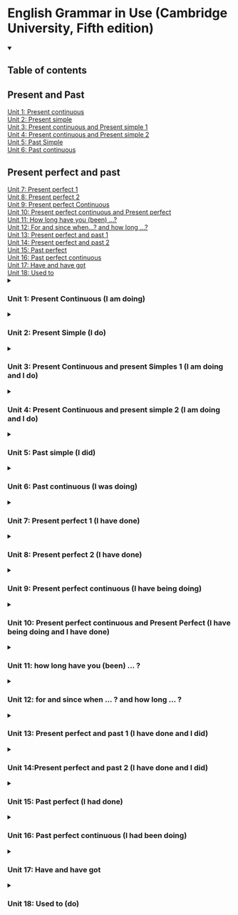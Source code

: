 # English Grammar in Use (Cambridge University, Fifth edition)

<details open>
  <summary><h2>Table of contents</h2></summary>
  <nav>
    <h2>Present and Past</h2>
    <a href ="#unit1">Unit 1: Present continuous</a> <br>
    <a href ="#unit2">Unit 2: Present simple</a> <br>
    <a href ="#unit3">Unit 3: Present continuous and Present simple 1</a> <br>
    <a href ="#unit4">Unit 4: Present continuous and Present simple 2</a> <br>
    <a href ="#unit5">Unit 5: Past Simple</a> <br>
    <a href ="#unit6">Unit 6: Past continuous</a> <br>
    <h2>Present perfect and past</h2>
    <a href ="#unit7">Unit 7: Present perfect 1</a> <br>
    <a href ="#unit8">Unit 8: Present perfect 2</a> <br>
    <a href ="#unit9">Unit 9: Present perfect Continuous</a> <br>
    <a href ="#unit10">Unit 10: Present perfect continuous and Present perfect </a> <br>
    <a href ="#unit11">Unit 11: How long have you (been) ...? </a> <br>
    <a href ="#unit12">Unit 12: For and since when...? and how long ...? </a> <br>
    <a href ="#unit13">Unit 13: Present perfect and past 1  </a> <br>
    <a href ="#unit14">Unit 14: Present perfect and past 2 </a> <br>
    <a href ="#unit15">Unit 15: Past perfect </a> <br>
    <a href ="#unit13">Unit 16: Past perfect continuous </a> <br>
    <a href ="#unit13">Unit 17: Have and have got </a> <br>
    <a href ="#unit13">Unit 18: Used to </a> <br>
  </nav>
</details>

<details>
  <summary><h3 id ="unit1"> Unit 1: Present Continuous (I am doing)</h3></summary>

#### Basic definition: We use the continuous for things happening at or around the time os speaking. The action is not complete. For actions and happenings that have started but not finished.

#### 1.1 Answers:

1. - [x] taking
2. - [x] tying
3. - [x] crossing
4. - [x] scratching
5. - [x] hiding
6. - [x] waving

#### 1.2 Answers:

1. - [x] f
2. - [x] e
3. - [x] g
4. - [x] a
5. - [x] d
6. - [x] h
7. - [x] b
8. - [x] c

#### 1.3 Answers:

1. - [x] What's happening?
2. - [x] Why are you crying?
3. - [x] Is she working today?
4. - [ ] <del>What do you are doing these days?</del> What are you doing these days?
5. - [x] What is she studying?
6. - [x] What are they doing?
7. - [x] Are you enjoying it?
8. - [x] Why are you walking so fast?

#### 1.4 Answers:

1. - [x] I'm trying
2. - [x] It isn't raining
3. - [x] I'm listening
4. - [x] She is having
5. - [x] He is learning
6. - [x] They aren't speaking
7. - [x] It is getting worse
8. - [x] Isn't working
9. - [x] I'm looking
10. - [x] It is working
11. - [x] They are building
12. - [x] He isn't enjoying
13. - [x] The weather is changing
14. - [x] He is starting

</details>


<details>
  <summary><h3 id ="unit2">Unit 2: Present Simple (I do)</h3></summary>

#### Basic definition: we use present simple to talk about things in general. We use it to say that something happens all the time or repeatdly, or that something is true in general.

#### 2.1 Answers:

1. - [x]  speaks
2. - [ ]  <del>goes</del> go
3. - [x]  causes
4. - [ ]  <del>lives</del> closes
5. - [ ]  <del>lives</del> live
6. - [ ]  <del>takes</del> takes
7. - [x]  conects

#### 2.2 Answers:

1. - [x] doesn't drink
2. - [ ] <del>the banks closes</del> do the banks close
3. - [x] don't use
4. - [ ] <del>do Maria comes</del> does Maria come
5. - [x] do you do
6. - [ ] <del>this word means</del> does this word mean
7. - [x] doens't do
8. - [ ] takes... <del>it takes</del> does it take

#### 2.3 Answers:

1. - [x] goes
2. - [x] doesn't grow
3. - [x] rises
4. - [x] make
5. - [x] don't eat
6. - [x] don't believe
7. - [x] translates
8. - [x] don't tell
9. - [x] flows

#### 2.4 Answers:

1. - [x] do you play tennis?
2. - [x] Does your sister play tennis too?
3. - [x] How often do you go to cinema?
4. - [x] What does your brother do for a living?
5. - [x] Do you speak Spanish?
6. - [x] Where do your grandparents live?

#### 2.5 Answers:

1. - [x] I suggest
2. - [x] I promisse
3. - [x] I insist
4. - [x] I apologise
5. - [x] I recommend
6. - [x] I agree
  
</details>


<details>
  <summary><h3 id ="unit3">Unit 3: Present Continuous and present Simples 1 (I am doing and I do)</h3></summary>

#### Basic definition:

#### 3.1 Answers:

1. - [x] ok
2. - [x] do you go
3. - [x] ok
4. - [ ] <del>is always phoning</del> are they talking
5. - [x] ok
6. - [x] are they talking
7. - [x] ok
8. - [x] ok
9. - [ ] <del>getting</del> it's getting
10. - [x] I'm coming
11. - [x] he always starts
12. - [x] ok

#### 3.2 Answers:

1. - [x] I usually get
2. - [x] I'm getting
3. - [x] Are you listening
4. - [x] Do you listen
5. - [x] flows
6. - [x] Is flowing
7. - [x] I don't do
8. - [x] do you usually do
9. - [x] she's staying
10. - [x] She always stays

#### 3.3 Answers:

1. - [x] What's happening
2. - [x] She speaks
3. - [x] Everybody is waiting
4. - [x] do you pronounce
5. - [x] Isn't working
6. - [x] livesis improving
7. - [x] lives
8. - [x] I'm starting
9. - [x] They are visiting
10. - [x] does your father do for a living Learning.
11. - [ ] <del>it not takes</del> it doesn't take
12. - [ ] <del>Learning. is teaching</del> I'm learning. is teaching

#### 3.4 Answers:

1. - [x] You're always losing your keys
2. - [x] It is always happening
3. - [x] I'm always making
4. - [x] I'm always forgeting my phone at home
  
</details>


<details>
  <summary><h3 id ="unit4">Unit 4: Present Continuous and present simple 2 (I am doing and I do)</h3></summary>

#### 4.1 Answers:

1. Do you want
2. - [x] believes
3. - [x] I don't remember
4. - [x] I'm using
5. - [x] I need
6. - [x] consists
7. - [x] does he want?
8. - [x] is he looking?
9. - [x] do you recognise
8. - [x] I'm thinking
11. - [x] do you think
12. - [x] He seems

#### 4.2 Answers:

1. - [x] You don't seem very haapy today
2. - [x] I'm thinking about you
3. - [x] Who does this umbrella belong to?
4. - [x] This smells good
5. - [x] is there anybody sitting here?
6. - [x] these gloves doesn't fit me

#### 4.3 Answers:

1. - [x] ok
2. - [x] I don't believe it
3. - [x] I'm feel
4. - [ ] <del>does it tastes like</del> does it taste like 
5. - [x] What do you see?
6. - [x] ok

#### 4.4 Answers:

1. - [x] he's being
2. - [x] is
3. - [x] is being
4. - [x] are
5. - [ ] <del>you are being</del> are you being
6. - [x] are you
  
</details>


<details>
  <summary><h3 id ="unit5">Unit 5: Past simple (I did)</h3></summary>

#### Basic definition: the past simple (something **happened**) tells us only about the past. If somebody says 'Tom lost his key', we don't know whether he has the key now or not. We know only that the lost it at some time in the past.

#### 5.1 Answers:

1. - [x] She got up
2. - [x] had
3. - [x] walked to work
4. - [x] it tooks me about half an hour
5. - [x] I started
6. - [x] didn't have
7. - [x] finished
8. - [x] She was tired when she got
9. - [ ] <del>She didn't made</del> she made
10. - [ ] <del>I didn't usually got</del> She didn't go
11. - [x]  She went to bed at about
12. - [x]  She slept
   
#### 5.2 Answers:

1. - [x] Wrote
2. - [x] Taught
3. - [x] Sold
4. - [x] Fell. Hurt
5. - [x] Threw. Caught
6. - [x] Spent. Bought. Cost
  
#### 5.3 Answers:

1. - [x] did you go
2. - [x] How? did you hired a car?
3. - [x] did you take?
4. - [x] did you stay?
5. - [x] It was
6. - [x] did you go to
  
#### 5.4 Answers:

1. - [x] took
2. - [x] didn't enjoy
3. - [x] didn't distub
4. - [x] left
5. - [x] were
6. - [x] didn't sleep
7. - [x] didn't cost
8. - [x] flew
9. - [x] didn't have
10. - [x] wasn't

</details>


<details>
  <summary><h3 id ="unit6">Unit 6: Past continuous (I was doing)</h3></summary>

#### Basic definition: the action or situation started before this time, hut had no finished.

#### 6.1 Answers:

1.  - [x] was wearing
2.  - [x] wasn't listening
3.  - [x] were sitting
4.  - [x] was working
5.  - [x] weren't looking
6.  - [x] was snowing
7.  - [x] were you going?
8.  - [x] was looking

#### 6.2 Answers:

1.  - [x] f
2.  - [x] e
3.  - [x] a
4.  - [x] g
5.  - [x] c
6.  - [x] d
7.  - [x] b

#### 6.3 Answers:

1.  - [x] saw
2.  - [x] didn't see
3.  - [x] was looking
4.  - [x] was cycling
5.  - [x] stepped
6.  - [x] was going
7.  - [x] managed
8.  - [x] didn't hit

#### 6.4 Answers:

1.  - [x] saw... arrived
2.  - [ ] <del>did you do</del> were you doing
3.  - [x] did you go
4.  - [ ] <del>was you driving... happened</del> were you driving... happened
5.  - [x] took
6.  - [ ] <del>weren't know... did</del> didn't know
7.  - [x] saw... was trying
8.  - [x] was walkind... heard... was following... started
9.  - [x] wanted... changed
10.  - [x] dropped... was doing... didn't break

</details>


<details>
  <summary><h3 id ="unit7">Unit 7: Present perfect 1 (I have done)</h3></summary>

#### Basic definition: When we talk about a period of time that continues form the past until now, we use the present perfect (have been, have travelled).

#### 7.1 Answers:

1. - [x] has lost his key.
2. - [x] has improved.
3. - [x] have disappeared.
4. - [x] has broken her leg.
5. - [ ] <del>has went up</del> has gone up
6. - [x] beard has grown up
7. - [x] has stopped raining
8. - [x] have shrunk

#### 7.2 Answers:

1. - [x] gone
2. - [x] been
3. - [x] gone
4. - [x] gone
5. - [x] been
  
#### 7.3 Answers:

1. - [x] She hasn't gone
2. - [ ] Have you saw it? <del>have you seen it</del>?
3. - [x] I have forgotten
4. - [x] He hasn't replied
5. - [ ] <del>it has finished?</del> Has it finished?
6. - [ ] <del>Has the weather changed</del> the weather has changed
7. - [ ] <del>you Hasn't signed</del> You haven't signed
8. - [ ] <del>they Have gone</del> Have they gone?
9. - [x] He hasn't decided yet
10. - [ ] <del>I have just saw her</del> I have just seen her
11. - [x] He's already gone;
12. - [x] Have your course started yet?

#### 7.4 Answers:

1. - [x] I've just had lunch
2. - [ ] <del>He has already gone out</del> He has just gone out
3. - [x] I haven't finished yet
4. - [x] I have already done it
5. - [x] Has you found?
6. - [x] I haven't decided yet
7. - [x] She has just came back
  
</details>


<details>
  <summary><h3 id ="unit8">Unit 8: Present perfect 2 (I have done)</h3></summary>

### 8.1 Answers:

1. - [x] Have you ever ridden a horse?
2. - [x] Have you ever been to California?
3. - [ ] <del>Have you ever ran a marathon?</del> Have you ever run a marathon?
4. - [x] Have you ever spoken to a famous person?
5. - [ ] <del>What's the most beautiful place have you ever visited?</del> What's the most beautiful place you have ever visited?

### 8.2 Answers:

1. - [x] I've never met
2. - [x] haven't had
3. - [x] Haven't eaten
4. - [x] Haven't played
5. - [ ] <del>I have been</del> I have had
6. - [x] I haven't read
7. - [x] I haven't never been
8. - [x] It Has happened
9. - [x] I haven't tried
10. - [x] Has been
11. - [x] I haven't seen

### 8.3 Answers:

1. - [x] I haven't used a computer todaay
2. - [x] I Haven't been to the cinema for ages
3. - [x] I haven't travelled by bus this year
4. - [x] I haven't read a book this week
5. - [x] I haven't eaten any fruit today
6. - [x] I haven't lost anythin since

### 8.4 Answers:

1. - [x] It's the first time he has driven
2. - [x] They have seen
3. - [x] Has never ridden
4. - [x] They have been
5. - [ ] <del>She has been</del> Has stayed
6. - [x] He has never played
  
</details>


<details>
  <summary><h3 id ="unit9">Unit 9: Present perfect continuous (I have being doing)</h3></summary>

#### Basic definition: we use present perfect continuous for an activity thas has recently stopped or just stopped or activity that is still hadppening.

### 9.1 Answers:

1. - [x] It's been raining.
2. - [x] She has been watching tv
3. - [x] They have been playing
4. - [x] He has been running.


### 9.2 Answers:

1. - [x] Have you been swimming?
2. - [x] How long have you waiting me?
3. - [ ] <del>What you have been doing?</del> Whave have you been doing?
4. - [x] How long have you been working here?
5. - [x] How long have you been doing that?

### 9.3 Answers:

1. - [x] It has been raining.
2. - [x] We have been waiting.
3. - [x] I have been learning.
4. - [x] She has been working there
5. - [x] They have been going.

### 9.4 Answers:

1. - [x] Haria has been learning.
2. - [x] I have been looking for you.
3. - [x] Are you looking
4. - [x] She has been teaching
5. - [x] I have been thinking
6. - [x] He is working
7. - [x] She has been working
8. - [x] You are driving
9. - [x] Has been traveling
  
</details>


<details>
  <summary>
    <h3 id ="unit10">Unit 10: Present perfect continuous and Present Perfect (I have being doing and I have done)</h3>
  </summary>

### 10.1 Answers:

1. - [x] He has been reading / he has read
2. - [x] Has been travelling / has visited
3. - [x] He has won / He has been playing
4. - [x] have been making / They have made
  
### 10.2 Answers:

1. - [x] How long have you been learning Arabic?
2. - [x] How long have you been waiting?
3. - [x] Have you caught any fish?
4. - [x] How many people have you invited?
5. - [x] How long have you been teaching?
6. - [x] How many books have you written? / How long have you been writing books?
7. - [x] How long have you been saving? / How much money have you saved 

### 10.3 Answers:

1. - [x] Have you been playing
2. - [x] Somebody has broken
3. - [x] Have you been working
4. - [x] Have you ever worked
5. - [x] She has gone
6. - [ ] <del>I have</del> I have had
7. - [x] I have been watching
8. - [x] He has appeared
9. - [x] I haven't been waiting
10. - [x] You have been crying
11. - [x] It Has stopped
12. - [ ] <del>They has been playing</del> They have been playing
13. - [x] I have lost /  Have you seen
14. - [x] I have been reading / I have not finished
15. - [x] I have read
     
</details>


<details>
  <summary>
    <h3 id ="unit11">Unit 11: how long have you (been) ... ?</h3>
  </summary>

### 11.1 Answers:

1. - [x] I know
2. - [x] Have you lived
3. - [x] It's raining
4. - [x] Has been
5. - [x] Have you been waiting 
6. - [x] We're living
7. - [x] I haven't known
8. - [x] She's
9. - [x] Have you had it?
10. - [x] I have been feeling

### 11.2 Answers:

1. - [x] How long has Paul been in hospital?
2. - [ ] <del>How long have you been katherine</del> How long have you known katherine?
3. - [x] How long have your sister been in Australia?
4. - [x] How long have you been teaching English?
5. - [x] How long have you had that jacket?
6. - [x] How long has Joe been working at the airport?
7. - [x] Have you always lived in Chigado?

### 11.3 Answers:

1. - [x] Has been
2. - [x] haven't seen
3. - [x] Has been
4. - [ ] <del>has been living</del> is
5. - [x] Haven't played
6. - [x] Have been waiting
7. - [ ] <del>Have been known</del> Have known 
8. - [x] Hasn't never been
9. - [x] lives
10. - [x] Has been living
11. - [ ] <del>Have watched</del> Has been watching
12. - [ ] <del>Haven't been wacthing</del> Haven't watched
13. - [ ] <del>Have been</del> Have had
14. - [x] Haven't been
15. - [x] I have always wanted 

</details>

<details>
  <summary>
    <h3 id ="unit12">Unit 12: for and since when ... ? and how long ... ?</h3>
  </summary>

  
</details>

<details>
  <summary>
    <h3 id ="unit13">Unit 13: Present perfect and past 1 (I have done and I did)</h3>
  </summary>


</details>

<details>
  <summary>
    <h3 id ="unit14">Unit 14:Present perfect and past 2 (I have done and I did)</h3>
  </summary>
  
</details>


<details>
  <summary>
    <h3 id ="unit15">Unit 15: Past perfect (I had done)</h3>
  </summary>

  
</details>

<details>
  <summary>
    <h3 id ="unit16">Unit 16: Past perfect continuous (I had been doing)</h3>
  </summary>

  
</details>

<details>
  <summary>
    <h3 id ="unit17">Unit 17: Have and have got</h3>
  </summary>

  
</details>

<details>
  <summary>
    <h3 id ="unit18">Unit 18: Used to (do)</h3>
  </summary>

  
</details>
